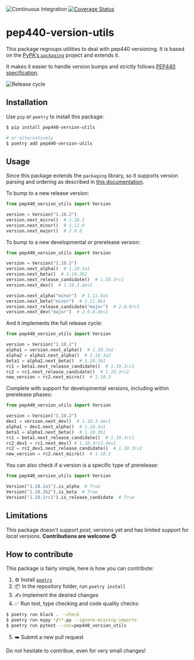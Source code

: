 ![Continuous Integration](https://github.com/m-vdb/pep440-version-utils/workflows/Continuous%20Integration/badge.svg)
[![Coverage Status](https://coveralls.io/repos/github/m-vdb/pep440-version-utils/badge.svg?branch=main)](https://coveralls.io/github/m-vdb/pep440-version-utils?branch=main)

# pep440-version-utils
This package regroups utilities to deal with pep440 versioning. It is based on the
[PyPA's `packaging`](https://github.com/pypa/packaging) project and extends it.

It makes it easier to handle version bumps and strictly follows [PEP440 specification](https://www.python.org/dev/peps/pep-0440/).

![Release cycle](https://github.com/m-vdb/pep440-version-utils/blob/main/docs/release-cycle.png?raw=true)

## Installation

Use `pip` or `poetry` to install this package:

```bash
$ pip install pep440-version-utils

# or alternatively
$ poetry add pep440-version-utils
```

## Usage

Since this package extends the `packaging` library, so it supports version parsing and ordering as described
in [this documentation](https://packaging.pypa.io/en/latest/version/).

To bump to a new release version:

```python
from pep440_version_utils import Version

version = Version("1.10.2")
version.next_micro()  # 1.10.3
version.next_minor()  # 1.11.0
version.next_major()  # 2.0.0
```

To bump to a new developmental or prerelease version:

```python
from pep440_version_utils import Version

version = Version("1.10.2")
version.next_alpha()  # 1.10.3a1
version.next_beta()  # 1.10.3b1
version.next_release_candidate()  # 1.10.3rc1
version.next_dev()  # 1.10.3.dev1

version.next_alpha("minor")  # 1.11.0a1
version.next_beta("minor")  # 1.11.0b1
version.next_release_candidate("major")  # 2.0.0rc1
version.next_dev("major")  # 2.0.0.dev1
```

And it implements the full release cycle:

```python
from pep440_version_utils import Version

version = Version("1.10.2")
alpha1 = version.next_alpha()  # 1.10.3a1
alpha2 = alpha1.next_alpha()  # 1.10.3a2
beta1 = alpha2.next_beta()  # 1.10.3b1
rc1 = beta1.next_release_candidate()  # 1.10.3rc1
rc2 = rc1.next_release_candidate()  # 1.10.3rc2
new_version = rc2.next_micro()  # 1.10.3
```

Complete with support for developmental versions, including within
prerelease phases:

```python
from pep440_version_utils import Version

version = Version("1.10.2")
dev1 = version.next_dev()  # 1.10.3.dev1
alpha1 = dev1.next_alpha()  # 1.10.3a1
beta1 = alpha1.next_beta()  # 1.10.3b1
rc1 = beta1.next_release_candidate()  # 1.10.3rc1
rc2_dev1 = rc1.next_dev() # 1.10.3rc2.dev1
rc2 = rc2_dev1.next_release_candidate()  # 1.10.3rc2
new_version = rc2.next_micro()  # 1.10.3
```

You can also check if a version is a specific type of prerelease:

```python
from pep440_version_utils import Version

Version("1.10.2a1").is_alpha  # True
Version("1.10.2b2").is_beta  # True
Version("1.10.2rc1").is_release_candidate  # True
```

## Limitations

This package doesn't support _post_, versions yet and has limited support for _local_ versions. **Contributions are welcome 😊**

## How to contribute

This package is fairly simple, here is how you can contribute:

1. ⚙️ Install [`poetry`](https://python-poetry.org/)
2. 📦 In the repository folder, run `poetry install`
3. ✍️ Implement the desired changes
4. ✅ Run test, type checking and code quality checks:
```bash
$ poetry run black . --check
$ poetry run mypy */**.py --ignore-missing-imports
$ poetry run pytest --cov=pep440_version_utils
```
5. ➡️ Submit a new pull request

Do not hesitate to contribue, even for very small changes!
